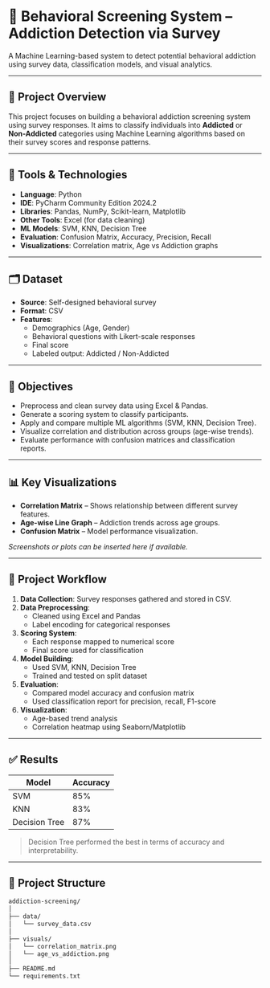 # 🧠 Behavioral Screening System – Addiction Detection via Survey

A Machine Learning-based system to detect potential behavioral addiction using survey data, classification models, and visual analytics.

---

## 📌 Project Overview

This project focuses on building a behavioral addiction screening system using survey responses. It aims to classify individuals into **Addicted** or **Non-Addicted** categories using Machine Learning algorithms based on their survey scores and response patterns.

---

## 🔧 Tools & Technologies

- **Language**: Python
- **IDE**: PyCharm Community Edition 2024.2
- **Libraries**: Pandas, NumPy, Scikit-learn, Matplotlib  
- **Other Tools**: Excel (for data cleaning)  
- **ML Models**: SVM, KNN, Decision Tree  
- **Evaluation**: Confusion Matrix, Accuracy, Precision, Recall  
- **Visualizations**: Correlation matrix, Age vs Addiction graphs  

---

## 🗂️ Dataset

- **Source**: Self-designed behavioral survey
- **Format**: CSV
- **Features**:
  - Demographics (Age, Gender)
  - Behavioral questions with Likert-scale responses
  - Final score
  - Labeled output: Addicted / Non-Addicted

---

## 🎯 Objectives

- Preprocess and clean survey data using Excel & Pandas.
- Generate a scoring system to classify participants.
- Apply and compare multiple ML algorithms (SVM, KNN, Decision Tree).
- Visualize correlation and distribution across groups (age-wise trends).
- Evaluate performance with confusion matrices and classification reports.

---

## 📊 Key Visualizations

- **Correlation Matrix** – Shows relationship between different survey features.
- **Age-wise Line Graph** – Addiction trends across age groups.
- **Confusion Matrix** – Model performance visualization.

_Screenshots or plots can be inserted here if available._

---

## 🚀 Project Workflow

1. **Data Collection**: Survey responses gathered and stored in CSV.
2. **Data Preprocessing**:
   - Cleaned using Excel and Pandas
   - Label encoding for categorical responses
3. **Scoring System**:
   - Each response mapped to numerical score
   - Final score used for classification
4. **Model Building**:
   - Used SVM, KNN, Decision Tree
   - Trained and tested on split dataset
5. **Evaluation**:
   - Compared model accuracy and confusion matrix
   - Used classification report for precision, recall, F1-score
6. **Visualization**:
   - Age-based trend analysis
   - Correlation heatmap using Seaborn/Matplotlib

---

## ✅ Results

| Model          | Accuracy |
|----------------|----------|
| SVM            | 85%      |
| KNN            | 83%      |
| Decision Tree  | 87%      |

> Decision Tree performed the best in terms of accuracy and interpretability.

---

## 📁 Project Structure

```bash
addiction-screening/
│
├── data/
│   └── survey_data.csv
│
├── visuals/
│   └── correlation_matrix.png
│   └── age_vs_addiction.png
│
├── README.md
└── requirements.txt
